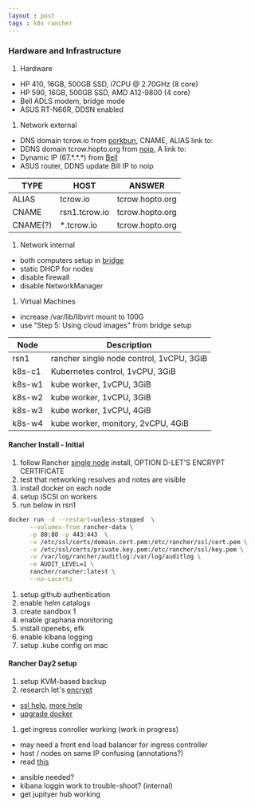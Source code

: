 ```yaml
---
layout : post
tags : k8s rancher
---
```


### Hardware and Infrastructure ###


1. Hardware
  - HP 410, 16GB, 500GB SSD, i7CPU @ 2.70GHz (8 core)
  - HP 590, 16GB, 500GB SSD, AMD A12-9800 (4 core)
  - Bell ADLS modem, bridge mode
  - ASUS RT-N66R, DDSN enabled

1. Network external
  - DNS domain tcrow.io from [porkbun](https://porkbun.com), CNAME, ALIAS link to:
  - DDNS domain tcrow.hopto.org from [noip](https://www.noip.com), A link to:
  - Dynamic IP (67.\*.\*.\*) from [Bell](https://mybell.bell.ca)
  - ASUS router, DDNS update Bill IP to noip

|TYPE | HOST | ANSWER |
|-----|------|--------|
|ALIAS | tcrow.io | tcrow.hopto.org |
|CNAME | rsn1.tcrow.io |tcrow.hopto.org |
|CNAME(?) | \*.tcrow.io |tcrow.hopto.org |
 
1. Network internal
  - both computers setup in [bridge](https://www.cyberciti.biz/faq/how-to-install-kvm-on-centos-7-rhel-7-headless-server/)
  - static DHCP for nodes
  - disable firewall
  - disable NetworkManager

1. Virtual Machines
  - increase /var/lib/libvirt mount to 100G
  - use "Step 5: Using cloud images" from bridge setup 

|Node | Description        |
|---------| -----------        |
|rsn1     | rancher single node control, 1vCPU, 3GiB |
|k8s-c1   | Kubernetes control, 1vCPU, 3GiB |
|k8s-w1   | kube worker, 1vCPU, 3GiB |
|k8s-w2   | kube worker, 1vCPU, 3GiB |
|k8s-w3   | kube worker, 1vCPU, 4GiB |
|k8s-w4   | kube worker, monitory, 2vCPU, 4GiB |

#### Rancher Install - Initial ####
  1. follow Rancher [single node]( https://rancher.com/docs/rancher/v2.x/en/installation/single-node/) install, OPTION D-LET'S ENCRYPT CERTIFICATE
  1. test that networking resolves and notes are visible
  1. install docker on each node
  1. setup iSCSI on workers
  1. run below in rsn1
``` bash
docker run -d --restart=unless-stopped  \
      --volumes-from rancher-data \
      -p 80:80 -p 443:443  \
      -v /etc/ssl/certs/domain.cert.pem:/etc/rancher/ssl/cert.pem \
      -v /etc/ssl/certs/private.key.pem:/etc/rancher/ssl/key.pem \
      -v /var/log/rancher/auditlog:/var/log/auditlog \
      -e AUDIT_LEVEL=1 \
      rancher/rancher:latest \
      --no-cacerts
```

  1. setup github authentication
  1. enable helm catalogs
  1. create sandbox 1
  1. enable graphana monitoring
  1. install openebs, efk
  1. enable kibana logging
  1. setup .kube config on mac

#### Rancher Day2 setup ####
 
1. setup KVM-based backup
1. research let's [encrypt](https://www.2stacks.net/blog/rancher-2-and-letsencrypt/)
  - [ssl help](https://medium.com/@superseb/get-your-certificate-chain-right-4b117a9c0fce), [more help](https://www.idealcoders.com/posts/rancher/2018/06/rancher-2-x-and-lets-encrypt-with-cert-manager-and-nginx-ingress/)
  - [upgrade docker](https://rancher.com/docs/rancher/v2.x/en/upgrades/upgrades/single-node-upgrade/)
1. get ingress conroller working (work in progress)
  - may need a front end load balancer for ingress controller
  - host / nodes on same IP confusing (annotations?)
  - read [this](https://akomljen.com/kubernetes-nginx-ingress-controller/)
* ansible needed?
* kibana loggin work to trouble-shoot?  (internal)
* get jupityer hub working
 
